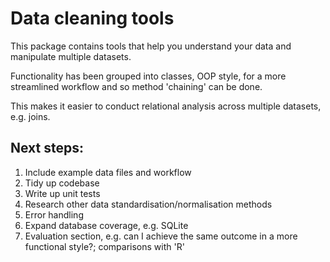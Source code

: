 
# Data cleaning tools

This package contains tools that help you understand your data and manipulate multiple datasets.

Functionality has been grouped into classes, OOP style, for a more streamlined workflow and so method 'chaining' can be done.

This makes it easier to conduct relational analysis across multiple datasets, e.g. joins.


## Next steps:

1. Include example data files and workflow
2. Tidy up codebase
3. Write up unit tests
4. Research other data standardisation/normalisation methods
5. Error handling
6. Expand database coverage, e.g. SQLite
7. Evaluation section, e.g. can I achieve the same outcome in a more functional style?; comparisons with 'R'